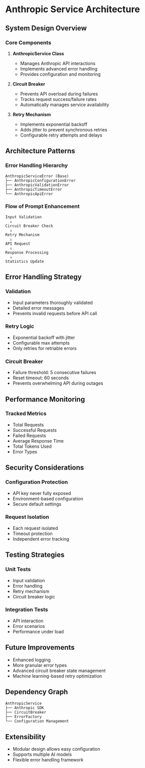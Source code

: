 # Anthropic Service Architecture

## System Design Overview

### Core Components
1. **AnthropicService Class**
   - Manages Anthropic API interactions
   - Implements advanced error handling
   - Provides configuration and monitoring

2. **Circuit Breaker**
   - Prevents API overload during failures
   - Tracks request success/failure rates
   - Automatically manages service availability

3. **Retry Mechanism**
   - Implements exponential backoff
   - Adds jitter to prevent synchronous retries
   - Configurable retry attempts and delays

## Architecture Patterns

### Error Handling Hierarchy
```
AnthropicServiceError (Base)
├── AnthropicConfigurationError
├── AnthropicValidationError
├── AnthropicTimeoutError
└── AnthropicApiError
```

### Flow of Prompt Enhancement
```
Input Validation
  ↓
Circuit Breaker Check
  ↓
Retry Mechanism
  ↓
API Request
  ↓
Response Processing
  ↓
Statistics Update
```

## Error Handling Strategy

### Validation
- Input parameters thoroughly validated
- Detailed error messages
- Prevents invalid requests before API call

### Retry Logic
- Exponential backoff with jitter
- Configurable max attempts
- Only retries for retriable errors

### Circuit Breaker
- Failure threshold: 5 consecutive failures
- Reset timeout: 60 seconds
- Prevents overwhelming API during outages

## Performance Monitoring

### Tracked Metrics
- Total Requests
- Successful Requests
- Failed Requests
- Average Response Time
- Total Tokens Used
- Error Types

## Security Considerations

### Configuration Protection
- API key never fully exposed
- Environment-based configuration
- Secure default settings

### Request Isolation
- Each request isolated
- Timeout protection
- Independent error tracking

## Testing Strategies

### Unit Tests
- Input validation
- Error handling
- Retry mechanism
- Circuit breaker logic

### Integration Tests
- API interaction
- Error scenarios
- Performance under load

## Future Improvements
- Enhanced logging
- More granular error types
- Advanced circuit breaker state management
- Machine learning-based retry optimization

## Dependency Graph
```
AnthropicService
├── Anthropic SDK
├── CircuitBreaker
├── ErrorFactory
└── Configuration Management
```

## Extensibility
- Modular design allows easy configuration
- Supports multiple AI models
- Flexible error handling framework